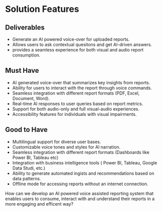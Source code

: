 # Solution Features 
## Deliverables 
- Generate an AI powered voice-over for uploaded reports. 
- Allows users to ask contextual quesitons and get AI-driven answers.
- provides a seamless experience for both visual and audio report consumption.

## Must Have 
- AI generated voice-over that summarizes key insights from reports. 
- Ability for users to interact with the report through voice commands. 
- Seamless integration with different report formats (PDF, Excel, Document, Word).
- Real-time AI responses to user queries based on report metrics.
- Support for both audio-only and full visual-audio experiences. 
- Accessibility features for individuals with visual impairments.

## Good to Have
- Multilingual support for diverse user bases. 
- Customizable voice tones and styles for AI narration. 
- Seamless integration with different report formats (Dashboards like Power BI, Tableau etc)
- Integration with business intelligence tools ( Power BI, Tableau, Google Data Studi, etc.)
- Ability to generate automated ingists and recommendations based on data patterns. 
- Offline mode for accessing reports without an internet connection.

How can we develop an AI powered voice assisted reporting system that enables users to consume, interact with and understand their reports in a more engaging and efficent way?